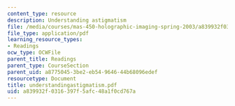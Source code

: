 ```yaml
---
content_type: resource
description: Understanding astigmatism
file: /media/courses/mas-450-holographic-imaging-spring-2003/a839932f0316397f5afc48a1f0cd767a_understandingastigmatism.pdf
file_type: application/pdf
learning_resource_types:
- Readings
ocw_type: OCWFile
parent_title: Readings
parent_type: CourseSection
parent_uid: a8775045-3be2-eb54-9646-44b68096edef
resourcetype: Document
title: understandingastigmatism.pdf
uid: a839932f-0316-397f-5afc-48a1f0cd767a
---
```

